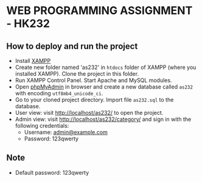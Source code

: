 # WEB PROGRAMMING ASSIGNMENT - HK232

## How to deploy and run the project

- Install [XAMPP](https://www.apachefriends.org/download.html)
- Create new folder named 'as232' in `htdocs` folder of XAMPP (where you installed XAMPP). Clone the project in this
  folder.
- Run XAMPP Control Panel. Start Apache and MySQL modules.
- Open [phpMyAdmin](http://localhost/phpmyadmin) in browser and create a new database called `as232` with encoding
  `utf8mb4_unicode_ci`.
- Go to your cloned project directory. Import file `as232.sql` to the database.
- User view: visit [http://localhost/as232/](http://localhost/as232/) to open the project.
- Admin view: visit [http://localhost/as232/category/](http://localhost/as232/category/index) and sign in with the
  following credentials:
    - Username: admin@example.com
    - Password: 123qwerty

## Note

- Default password: 123qwerty